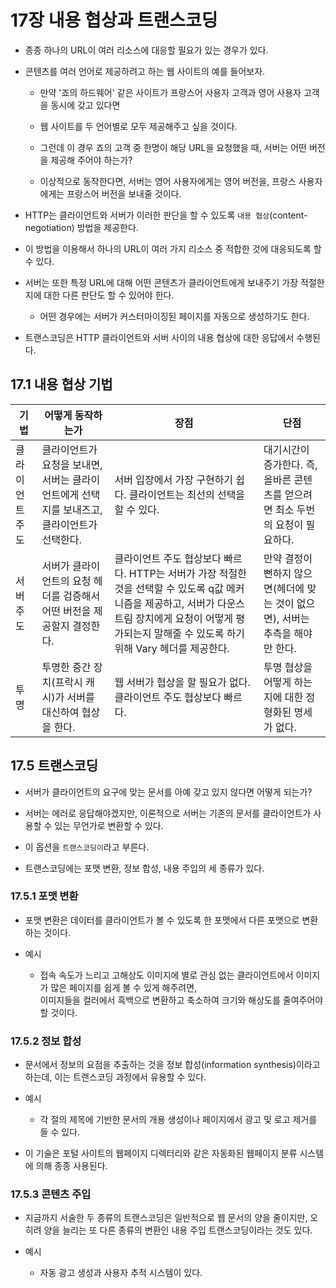 # 17장 내용 협상과 트랜스코딩

* 종종 하나의 URL이 여러 리소스에 대응할 필요가 있는 경우가 있다.

* 콘텐츠를 여러 언어로 제공하려고 하는 웹 사이트의 예를 들어보자.
    - 만약 '죠의 하드웨어' 같은 사이트가 프랑스어 사용자 고객과 영어 사용자 고객을 동시에 갖고 있다면
    - 웹 사이트를 두 언어별로 모두 제공해주고 싶을 것이다.

    - 그런데 이 경우 죠의 고객 중 한명이 해당 URL을 요청했을 때, 서버는 어떤 버전을 제공해 주어야 하는가?

    * 이상적으로 동작한다면, 서버는 영어 사용자에게는 영어 버전을, 프랑스 사용자에게는 프랑스어 버전을 보내줄 것이다.

* HTTP는 클라이언트와 서버가 이러한 판단을 할 수 있도록 `내용 협상`(content-negotiation) 방법을 제공한다.

* 이 방법을 이용해서 하나의 URL이 여러 가지 리소스 중 적합한 것에 대응되도록 할 수 있다.

* 서버는 또한 특정 URL에 대해 어떤 콘텐츠가 클라이언트에게 보내주기 가장 적절한지에 대한 다른 판단도 할 수 있어야 한다.
    - 어떤 경우에는 서버가 커스터마이징된 페이지를 자동으로 생성하기도 한다.

* 트랜스코딩은 HTTP 클라이언트와 서버 사이의 내용 협상에 대한 응답에서 수행된다.

## 17.1 내용 협상 기법

기법|어떻게 동작하는가|장점|단점
---|---|---|---
클라이언트 주도|클라이언트가 요청을 보내면, 서버는 클라이언트에게 선택지를 보내즈고, 클라이언트가 선택한다.|서버 입장에서 가장 구현하기 쉽다. 클라이언트는 최선의 선택을 할 수 있다.|대기시간이 증가한다. 즉, 올바른 콘텐츠를 얻으려면 최소 두번의 요청이 필요하다.
서버 주도|서버가 클라이언트의 요청 헤더를 검증해서 어떤 버전을 제공할지 결정한다.|클라이언트 주도 협상보다 빠르다. HTTP는 서버가 가장 적절한 것을 선택할 수 있도록 q값 메커니즘을 제공하고, 서버가 다운스트림 장치에게 요청이 어떻게 평가되는지 말해줄 수 있도록 하기 위해 Vary 헤더를 제공한다.|만약 결정이 뻔하지 않으면(헤더에 맞는 것이 없으면), 서버는 추측을 해야만 한다.
투명|투명한 중간 장치(프락시 캐시)가 서버를 대신하여 협상을 한다.|웹 서버가 협상을 할 필요가 없다. 클라이언트 주도 협상보다 빠르다.|투명 협상을 어떻게 하는지에 대한 정형화된 명세가 없다.

## 17.5 트랜스코딩

* 서버가 클라이언트의 요구에 맞는 문서를 아예 갖고 있지 않다면 어떻게 되는가?

* 서버는 에러로 응답해야겠지만, 이론적으로 서버는 기존의 문서를 클라이언트가 사용할 수 있는 무언가로 변환할 수 있다.

* 이 옵션을 `트랜스코딩이`라고 부른다.

* 트랜스코딩에는 포맷 변환, 정보 합성, 내용 주입의 세 종류가 있다.

### 17.5.1 포맷 변환

* 포맷 변환은 데이터를 클라이언트가 볼 수 있도록 한 포맷에서 다른 포맷으로 변환하는 것이다.

* 예시

    - 접속 속도가 느리고 고해상도 이미지에 별로 관심 없는 클라이언트에서 이미지가 많은 페이지를 쉽게 볼 수 있게 해주려면,  
    이미지들을 컬러에서 흑백으로 변환하고 축소하여 크기와 해상도를 줄여주어야 할 것이다.


### 17.5.2 정보 합성

* 문서에서 정보의 요점을 추출하는 것을 정보 합성(information synthesis)이라고 하는데, 이는 트랜스코딩 과정에서 유용할 수 있다.

* 예시
    - 각 절의 제목에 기반한 문서의 개용 생성이나 페이지에서 광고 및 로고 제거를 들 수 있다.

* 이 기술은 포털 사이트의 웹페이지 디렉터리와 같은 자동화된 웹페이지 분류 시스템에 의해 종종 사용된다.


### 17.5.3 콘텐츠 주입

* 지금까지 서술한 두 종류의 트랜스코딩은 일반적으로 웹 문서의 양을 줄이지만, 오히려 양을 늘리는 또 다른 종류의 변환인 내용 주입 트랜스코딩이라는 것도 있다.

* 예시
    - 자동 광고 생성과 사용자 추적 시스템이 있다.

